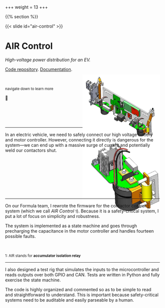 +++
weight = 13
+++

{{% section %}}

{{< slide id="air-control" >}}

# AIR Control

_High-voltage power distribution for an EV._

[Code repository](https://github.com/olin-electric-motorsports/olin-electric-motorsports/tree/main/vehicle/mkv/software/air_control).
[Documentation](https://coda.io/d/Documentation_dbuFnC2EA_e/AIR-Control_sudaq#_luEBo).

<br />

<small>navigate down to learn more</small>

🔽

<div style="text-align: right">
<img src="/service-section.jpg" width="50%" style="border: none; box-shadow:
none; margin-bottom: -4rem; margin-top: -7em;" />
</div>

---

In an electric vehicle, we need to safely connect our high voltage battery and
motor controller. However, connecting it directly is dangerous for the system—we
can end up with a massive surge of current and potentially weld our contactors
shut.

<div style="text-align: right">
<img src="/air-minus.jpg" width="50%" style="border: none; box-shadow:
none; margin-bottom: -4rem; margin-top: -4em; z-index: -1; position: relative" />
</div>

---

On our Formula team, I rewrote the firmware for the contactor control system
(which we call _AIR Control_ <small>1</small>). Because it is a safety-critical
system, I put a lot of focus on simplicity and robustness.

The system is implemented as a state machine and goes through precharging the
capacitance in the motor controller and handles fourteen possible faults.

<br />

<small>1: AIR stands for **accumulator isolation relay**</small>

---

I also designed a test rig that simulates the inputs to the microcontroller and
reads outputs over both GPIO and CAN. Tests are written in Python and fully
exercise the state machine.

The code is highly organized and commented so as to be simple to read and
straightforward to understand. This is important because safety-critical systems
need to be auditable and easily parseable by a human.
